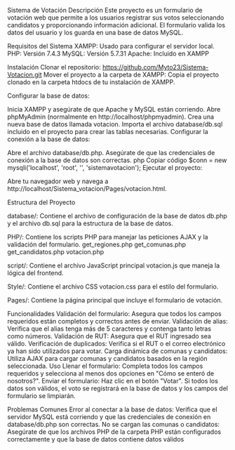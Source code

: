 Sistema de Votación
Descripción
Este proyecto es un formulario de votación web que permite a los usuarios registrar sus votos seleccionando candidatos y proporcionando información adicional. El formulario valida los datos del usuario y los guarda en una base de datos MySQL.

Requisitos del Sistema
XAMPP: Usado para configurar el servidor local.
PHP: Versión 7.4.3
MySQL: Versión 5.7.31
Apache: Incluido en XAMPP

Instalación
Clonar el repositorio:
https://github.com/Myto23/Sistema-Votacion.git
Mover el proyecto a la carpeta de XAMPP:
Copia el proyecto clonado en la carpeta htdocs de tu instalación de XAMPP.


Configurar la base de datos:

Inicia XAMPP y asegúrate de que Apache y MySQL están corriendo.
Abre phpMyAdmin (normalmente en http://localhost/phpmyadmin).
Crea una nueva base de datos llamada votacion.
Importa el archivo database/db.sql incluido en el proyecto para crear las tablas necesarias.
Configurar la conexión a la base de datos:

Abre el archivo database/db.php.
Asegúrate de que las credenciales de conexión a la base de datos son correctas.
php
Copiar código
$conn = new mysqli('localhost', 'root', '', 'sistemavotacion');
Ejecutar el proyecto:

Abre tu navegador web y navega a http://localhost/Sistema_votacion/Pages/votacion.html.


Estructura del Proyecto

database/: Contiene el archivo de configuración de la base de datos db.php y el archivo db.sql para la estructura de la base de datos.

PHP/: Contiene los scripts PHP para manejar las peticiones AJAX y la validación del formulario.
get_regiones.php
get_comunas.php
get_candidatos.php
votacion.php

script/: Contiene el archivo JavaScript principal votacion.js que maneja la lógica del frontend.

Style/: Contiene el archivo CSS votacion.css para el estilo del formulario.

Pages/: Contiene la página principal que incluye el formulario de votación.

Funcionalidades
Validación del formulario: Asegura que todos los campos requeridos están completos y correctos antes de enviar.
Validación de alias: Verifica que el alias tenga más de 5 caracteres y contenga tanto letras como números.
Validación de RUT: Asegura que el RUT ingresado sea válido.
Verificación de duplicados: Verifica si el RUT o el correo electrónico ya han sido utilizados para votar.
Carga dinámica de comunas y candidatos: Utiliza AJAX para cargar comunas y candidatos basados en la región seleccionada.
Uso
Llenar el formulario: Completa todos los campos requeridos y selecciona al menos dos opciones en "Cómo se enteró de nosotros?".
Enviar el formulario: Haz clic en el botón "Votar". Si todos los datos son válidos, el voto se registrará en la base de datos y los campos del formulario se limpiarán.


Problemas Comunes
Error al conectar a la base de datos: Verifica que el servidor MySQL está corriendo y que las credenciales de conexión en database/db.php son correctas.
No se cargan las comunas o candidatos: Asegúrate de que los archivos PHP de la carpeta PHP están configurados correctamente y que la base de datos contiene datos válidos

